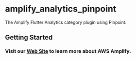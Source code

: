 # amplify_analytics_pinpoint

The Amplify Flutter Analytics category plugin using Pinpoint.

## Getting Started

### Visit our [Web Site](https://docs.amplify.aws/) to learn more about AWS Amplify.
